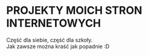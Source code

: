 # PROJEKTY MOICH STRON INTERNETOWYCH
Część dla siebie, część dla szkoły. <br>
Jak zawsze można kraść jak popadnie :D